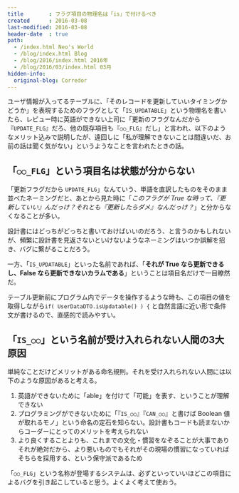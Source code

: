 ```yaml
---
title        : フラグ項目の物理名は「is」で付けるべき
created      : 2016-03-08
last-modified: 2016-03-08
header-date  : true
path:
  - /index.html Neo's World
  - /blog/index.html Blog
  - /blog/2016/index.html 2016年
  - /blog/2016/03/index.html 03月
hidden-info:
  original-blog: Corredor
---
```


ユーザ情報が入ってるテーブルに、「そのレコードを更新していいタイミングかどうか」を表現するためのフラグとして「`IS_UPDATABLE`」という物理名を書いたら、レビュー時に英語ができない上司に「更新のフラグなんだから『`UPDATE_FLG`』だろ、他の既存項目も『`○○_FLG`』だし」と言われ、以下のようなメリット込みで説明したが、遠回しに「私が理解できないことは間違いだ、お前の話は聞く気がない」というようなことを言われたときの話。

## 「`○○_FLG`」という項目名は状態が分からない

「更新フラグだから `UPDATE_FLG`」なんていう、単語を直訳したものをそのまま並べたネーミングだと、あとから見た時に「*このフラグが True な時って、『更新していい』んだっけ？それとも『更新したらダメ』なんだっけ？*」と分からなくなることが多い。

設計書にはどっちがどっちと書いておけばいいのだろう、と言うのかもしれないが、頻繁に設計書を見返さないといけないようなネーミングはいつか誤解を招き、バグに繋がることだろう。

一方、「`IS_UPDATABLE`」といった名前であれば、「**それが True なら更新できるし、False なら更新できないカラムである**」ということは項目名だけで一目瞭然だ。

テーブル更新前にプログラム内でデータを操作するような時も、この項目の値を取得しながら`if( UserDataDTO.isUpdatable() ) {` と自然言語に近い形で条件文が書けるので、直感的で読みやすい。

## 「`IS_○○`」という名前が受け入れられない人間の3大原因

単純なことだけどメリットがある命名規則。それを受け入れられない人間には以下のような原因があると考える。

1. 英語ができないために「able」を付けて「可能」を表す、ということが理解できない
2. プログラミングができないために「『`IS_○○`』『`CAN_○○`』と書けば Boolean 値が取れるモノ」という命名の定石を知らない。設計書もコードも読まないからコーダーにとってのメリットを考えられない
3. より良くすることよりも、これまでの文化・慣習をなぞることが大事でありそれが絶対だから、より悪いものでもそれがその現場の慣習になっていればそちらを採用する、という保守派であるため

「`○○_FLG`」という名称が登場するシステムは、必ずといっていいほどこの項目によるバグを引き起こしていると思う。よくよく考えて使おう。
